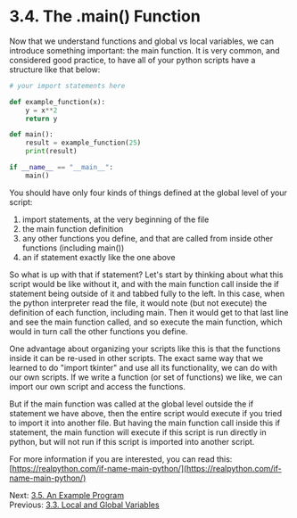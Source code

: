# 3.4. The .main() Function

Now that we understand functions and global vs local variables, we can introduce something 
important: the main function. It is very common, and considered good practice, to have all of 
your python scripts have a structure like that below:

```python
# your import statements here

def example_function(x):
    y = x**2
    return y

def main():
    result = example_function(25)
    print(result)

if __name__ == "__main__":
    main()
```
You should have only four kinds of things defined at the global level of your script:
1) import statements, at the very beginning of the file
2) the main function definition
3) any other functions you define, and that are called from inside other functions 
(including main())
4) an if statement exactly like the one above

So what is up with that if statement? Let's start by thinking about what this script would 
be like without it, and with the main function call inside the if statement being outside of it
and tabbed fully to the left. In this case, when the python interpreter read the file, it would 
note (but not execute) the definition of each function, including main. Then it would get to that
last line and see the main function called, and so execute the main function, which would in 
turn call the other functions you define.

One advantage about organizing your scripts like this is that the functions inside it can be 
re-used in other scripts. The exact same way that we learned to do "import tkinter" and use all 
its functionality, we can do with our own scripts. If we write a function (or set of functions) we
like, we can import our own script and access the functions.

But if the main function was called at the global level outside the if statement we have above,
then the entire script would execute if you tried to import it into another file. But having the
main function call inside this if statement, the main function will execute if this script is run
directly in python, but will not run if this script is imported into another script.

For more information if you are interested, you can read this:
[https://realpython.com/if-name-main-python/](https://realpython.com/if-name-main-python/)

Next: [3.5. An Example Program](3.5.%20An%20Example%20Program.md)<br>
Previous: [3.3. Local and Global Variables](3.3.%20Local%20and%20Global%20Variables.md)